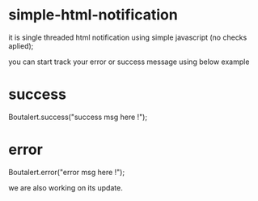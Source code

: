 # simple-html-notification
it is single threaded html notification using simple javascript (no checks aplied);

you can start track your error or success message using below example

# success
Boutalert.success("success msg here !");

# error
Boutalert.error("error msg here !");

we are also working on its update.

